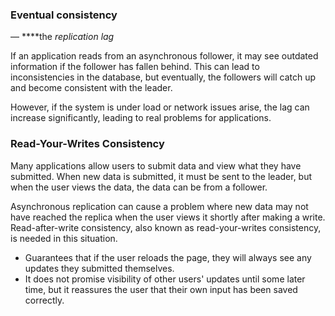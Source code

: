 ### **Eventual consistency**

— ****the *replication lag*

If an application reads from an asynchronous follower, it may see outdated information if the follower has fallen behind. This can lead to inconsistencies in the database, but eventually, the followers will catch up and become consistent with the leader. 

However, if the system is under load or network issues arise, the lag can increase significantly, leading to real problems for applications.

### Read-Your-Writes Consistency

Many applications allow users to submit data and view what they have submitted. When new data is submitted, it must be sent to the leader, but when the user views the data, the data can be from a follower.

Asynchronous replication can cause a problem where new data may not have reached the replica when the user views it shortly after making a write. Read-after-write consistency, also known as read-your-writes consistency, is needed in this situation.

- Guarantees that if the user reloads the page, they will always see any updates they submitted themselves.
- It does not promise visibility of other users' updates until some later time, but it reassures the user that their own input has been saved correctly.
